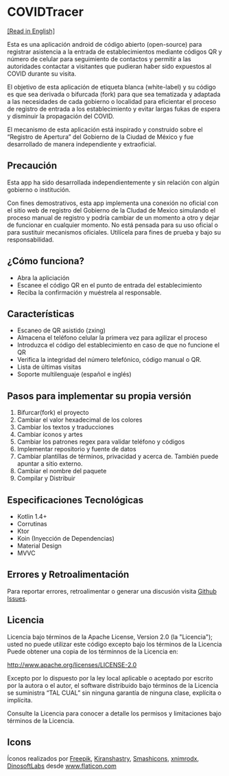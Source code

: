 # COVIDTracer

[[Read in English]](https://github.com/ljcamargo/covidtracker/blob/main/README.md)

Esta es una aplicación android de código abierto (open-source) para registrar asistencia a la entrada de establecimientos mediante códigos QR y número de celular para seguimiento de contactos y permitir a las autoridades contactar a visitantes que pudieran haber sido expuestos al COVID durante su visita.

El objetivo de esta aplicación de etiqueta blanca (white-label) y su código es que sea derivada o bifurcada (fork) para que sea tematizada y adaptada a las necesidades de cada gobierno o localidad para eficientar el proceso de registro de entrada a los establecimiento y evitar largas fukas de espera y disminuir la propagación del COVID.

El mecanismo de esta aplicación está inspirado y construido sobre el “Registro de Apertura” del Gobierno de la Ciudad de México y fue desarrollado de manera independiente y extraoficial.

## Precaución
Esta app ha sido desarrollada independientemente y sin relación con algún gobierno o institución.

Con fines demostrativos, esta app implementa una conexión no oficial con el sitio web de registro del Gobierno de la CIudad de Mexico simulando el proceso manual de registro y podría cambiar de un momento a otro y dejar de funcionar en cualquier momento. No está pensada para su uso oficial o para sustituir mecanismos oficiales. Utilícela para fines de prueba y bajo su responsabilidad.

## ¿Cómo funciona?
* Abra la apliciación
* Escanee el código QR en el punto de entrada del establecimiento
* Reciba la confirmación y muéstrela al responsable.

## Características
* Escaneo de QR asistido (zxing)
* Almacena el teléfono celular la primera vez para agilizar el proceso
* Introduzca el código del establecimiento en caso de que no funcione el QR
* Verifica la integridad del número telefónico, código manual o QR.
* Lista de últimas visitas
* Soporte multilenguaje (español e inglés)

## Pasos para implementar su propia versión
1. Bifurcar(fork) el proyecto
2. Cambiar el valor hexadecimal de los colores
3. Cambiar los textos y traducciones
4. Cambiar íconos y artes
5. Cambiar los patrones regex para validar teléfono y códigos
6. Implementar repositorio y fuente de datos
7. Cambiar plantillas de términos, privacidad y acerca de. También puede apuntar a sitio externo.
8. Cambiar el nombre del paquete
9. Compilar y Distribuir

## Especificaciones Tecnológicas
* Kotlin 1.4+
* Corrutinas
* Ktor
* Koin (Inyección de Dependencias)
* Material Design
* MVVC

## Errores y Retroalimentación
Para reportar errores, retroalimentar o generar una discusión visita [Github Issues](https://github.com/ljcamargo/covidtracker/issues).

## Licencia
Licencia bajo términos de la Apache License, Version 2.0 (la "Licencia");
usted no puede utilizar este código excepto bajo los términos de la Licencia
Puede obtener una copia de los términnos de la Licencia en:

http://www.apache.org/licenses/LICENSE-2.0

Excepto por lo dispuesto por la ley local aplicable o aceptado por 
escrito por la autora o el autor, el software distribuido bajo términos 
de la Licencia se suministra “TAL CUAL” sin ninguna garantía de ninguna 
clase, explícita o implícita.

Consulte la Licencia para conocer a detalle los permisos y limitaciones 
bajo términos de la Licencia.

## Icons
Íconos realizados por  <a href="https://www.flaticon.com/authors/freepik" title="Freepik">Freepik</a>, <a href="https://www.flaticon.com/authors/kiranshastry" title="Kiranshastry">Kiranshastry</a>, <a href="https://www.flaticon.com/authors/smashicons" title="Smashicons">Smashicons</a>, <a href="https://www.flaticon.com/authors/xnimrodx" title="xnimrodx">xnimrodx</a>, <a href="https://www.flaticon.com/authors/dinosoftlabs" title="DinosoftLabs">DinosoftLabs</a> desde <a href="https://www.flaticon.com/" title="Flaticon">www.flaticon.com</a>


